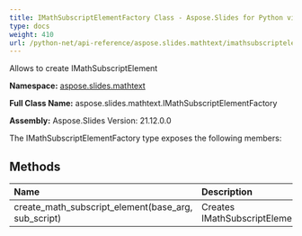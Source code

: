 ```yaml
---
title: IMathSubscriptElementFactory Class - Aspose.Slides for Python via .NET - API Reference
type: docs
weight: 410
url: /python-net/api-reference/aspose.slides.mathtext/imathsubscriptelementfactory/
---
```


Allows to create IMathSubscriptElement

**Namespace:** [aspose.slides.mathtext](/python-net/api-reference/aspose.slides.mathtext/)

**Full Class Name:** aspose.slides.mathtext.IMathSubscriptElementFactory

**Assembly:**  Aspose.Slides Version: 21.12.0.0

The IMathSubscriptElementFactory type exposes the following members:
## **Methods**
|**Name**|**Description**|
| :- | :- |
|create_math_subscript_element(base_arg, sub_script)|Creates IMathSubscriptElement|
